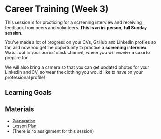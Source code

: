 # Career Training (Week 3)

This session is for practicing for a screening interview and receiving feedback from peers and volunteers. **This is an in-person, full Sunday session.**

You've made a lot of progress on your CVs, GitHub and LinkedIn profiles so far, and now you get the opportunity to practice a **screening interview**. Watch out in your teams' slack channel, where you will receive a case to prepare for.

We will also bring a camera so that you can get updated photos for your LinkedIn and CV, so wear the clothing you would like to have on your professional profile!

## Learning Goals

## Materials
- [Preparation](preparation.md)
- [Lesson Plan](lesson-plan.md)
- (There is no assignment for this session)
